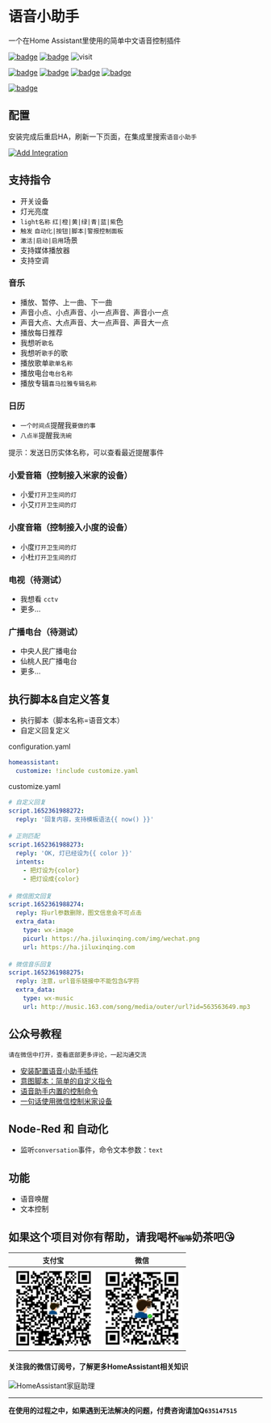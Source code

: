 # 语音小助手

一个在Home Assistant里使用的简单中文语音控制插件

[![badge](https://img.shields.io/badge/Home-Assistant-%23049cdb)](https://www.home-assistant.io/)
[![badge](https://img.shields.io/badge/HACS-Custom-41BDF5.svg)](https://github.com/hacs/integration)
![visit](https://visitor-badge.laobi.icu/badge?page_id=shaonianzhentan.conversation&left_text=visit)

[![badge](https://img.shields.io/badge/Conversation-语音小助手-049cdb?logo=homeassistant&style=for-the-badge)](https://github.com/shaonianzhentan/conversation)
[![badge](https://img.shields.io/badge/Windows-家庭助理-blue?logo=windows&style=for-the-badge)](https://www.microsoft.com/zh-cn/store/productId/9n2jp5z9rxx2)
[![badge](https://img.shields.io/badge/wechat-微信控制-6cae6a?logo=wechat&style=for-the-badge)](https://github.com/shaonianzhentan/ha_wechat)
[![badge](https://img.shields.io/badge/android-家庭助理-purple?logo=android&style=for-the-badge)](https://github.com/shaonianzhentan/ha_app)


[![badge](https://img.shields.io/badge/QQ交流群-61417349-76beff?logo=tencentqq&style=for-the-badge)](https://qm.qq.com/cgi-bin/qm/qr?k=aoYbEJzQ8MiieLhvQfhE_Ck1vLENuErf&jump_from=webapi&authKey=FT+TXsLXVNUtYY9G0q82vrBTxVT8axAg2C/tP9U1x9JioabEAbzVB7sPVGy/nIHN)

## 配置

安装完成后重启HA，刷新一下页面，在集成里搜索`语音小助手`

[![Add Integration](https://my.home-assistant.io/badges/config_flow_start.svg)](https://my.home-assistant.io/redirect/config_flow_start?domain=conversation_assistant)

## 支持指令
- 开关设备
- 灯光亮度
- `light名称` `红|橙|黄|绿|青|蓝|紫`色
- `触发` `自动化|按钮|脚本|警报控制面板`
- `激活|启动|启用`场景
- 支持媒体播放器
- 支持空调

### 音乐

- 播放、暂停、上一曲、下一曲
- 声音小点、小点声音、小一点声音、声音小一点
- 声音大点、大点声音、大一点声音、声音大一点
- 播放每日推荐
- 我想听`歌名`
- 我想听`歌手`的歌
- 播放歌单`歌单名称`
- 播放电台`电台名称`
- 播放专辑`喜马拉雅专辑名称`

### 日历

- `一个时间点`提醒我`要做的事`
- `八点半`提醒我`洗碗`

提示：发送日历实体名称，可以查看最近提醒事件

### 小爱音箱（控制接入米家的设备）

- 小爱`打开卫生间的灯`
- 小艾`打开卫生间的灯`

### 小度音箱（控制接入小度的设备）

- 小度`打开卫生间的灯`
- 小杜`打开卫生间的灯`

### 电视（待测试）

- 我想看 `cctv`
- 更多...

### 广播电台（待测试）

- 中央人民广播电台
- 仙桃人民广播电台
- 更多...

## 执行脚本&自定义答复
- 执行脚本（脚本名称=语音文本）
- 自定义回复定义

configuration.yaml
```yaml
homeassistant:
  customize: !include customize.yaml
```

customize.yaml
```yaml
# 自定义回复
script.1652361988272:
  reply: '回复内容，支持模板语法{{ now() }}'

# 正则匹配
script.1652361988273:
  reply: 'OK, 灯已经设为{{ color }}'
  intents:
    - 把灯设为{color}
    - 把灯设成{color}

# 微信图文回复
script.1652361988274:
  reply: 将url参数删除，图文信息会不可点击
  extra_data:
    type: wx-image
    picurl: https://ha.jiluxinqing.com/img/wechat.png
    url: https://ha.jiluxinqing.com

# 微信音乐回复
script.1652361988275:
  reply: 注意，url音乐链接中不能包含&字符
  extra_data:
    type: wx-music
    url: http://music.163.com/song/media/outer/url?id=563563649.mp3
```

## 公众号教程

`请在微信中打开，查看底部更多评论，一起沟通交流`
- [安装配置语音小助手插件](https://mp.weixin.qq.com/s/aRqxIvITqDdjQYB3lBZ5tg)
- [意图脚本：简单的自定义指令](https://mp.weixin.qq.com/s/kzw1Rfvtx5lF3UyGfcNU9g)
- [语音助手内置的控制命令](https://mp.weixin.qq.com/s/vNQk6YjP6q9d4RZgrzMnRA)
- [一句话使用微信控制米家设备](https://mp.weixin.qq.com/s/k8AipEMZZwGrZx5zVBrBnQ)


## Node-Red 和 自动化
- 监听`conversation`事件，命令文本参数：`text`

## 功能

- 语音唤醒
- 文本控制

## 如果这个项目对你有帮助，请我喝杯<del style="font-size: 14px;">咖啡</del>奶茶吧😘
|支付宝|微信|
|---|---|
<img src="https://github.com/shaonianzhentan/image/raw/main/ha_wechat/pay_alipay.png" align="left" height="160" alt="支付宝" title="支付宝">  |  <img src="https://github.com/shaonianzhentan/image/raw/main/ha_wechat/pay_wechat.png" align="left" height="160" alt="微信支付" title="微信">

#### 关注我的微信订阅号，了解更多HomeAssistant相关知识
<img src="https://ha.jiluxinqing.com/img/wechat-channel.png" height="160" alt="HomeAssistant家庭助理" title="HomeAssistant家庭助理"> 

---
**在使用的过程之中，如果遇到无法解决的问题，付费咨询请加Q`635147515`**